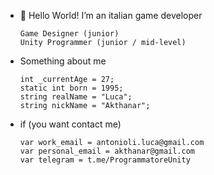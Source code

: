 - 👋 Hello World! I’m an italian game developer


      Game Designer (junior)
      Unity Programmer (junior / mid-level)

- Something about me

      int _currentAge = 27;
      static int born = 1995;
      string realName = "Luca";
      string nickName = "Akthanar";

- if (you want contact me)

      var work_email = antonioli.luca@gmail.com
      var personal_email = akthanar@gmail.com
      var telegram = t.me/ProgrammatoreUnity



<!---
Akthanar/Akthanar is a ✨ special ✨ repository because its `README.md` (this file) appears on your GitHub profile.
You can click the Preview link to take a look at your changes.
--->
